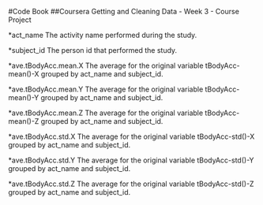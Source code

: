 #Code Book
##Coursera Getting and Cleaning Data - Week 3 - Course Project

*act_name
The activity name performed during the study.

*subject_id
The person id that performed the study.

*ave.tBodyAcc.mean.X
The average for the original variable tBodyAcc-mean()-X grouped by act_name and subject_id.

*ave.tBodyAcc.mean.Y
The average for the original variable tBodyAcc-mean()-Y grouped by act_name and subject_id.

*ave.tBodyAcc.mean.Z
The average for the original variable tBodyAcc-mean()-Z grouped by act_name and subject_id.

*ave.tBodyAcc.std.X
The average for the original variable tBodyAcc-std()-X grouped by act_name and subject_id.

*ave.tBodyAcc.std.Y
The average for the original variable tBodyAcc-std()-Y grouped by act_name and subject_id.

*ave.tBodyAcc.std.Z
The average for the original variable tBodyAcc-std()-Z grouped by act_name and subject_id.